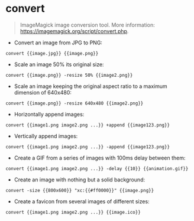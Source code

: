 # convert

> ImageMagick image conversion tool.
> More information: <https://imagemagick.org/script/convert.php>.

- Convert an image from JPG to PNG:

`convert {{image.jpg}} {{image.png}}`

- Scale an image 50% its original size:

`convert {{image.png}} -resize 50% {{image2.png}}`

- Scale an image keeping the original aspect ratio to a maximum dimension of 640x480:

`convert {{image.png}} -resize 640x480 {{image2.png}}`

- Horizontally append images:

`convert {{image1.png image2.png ...}} +append {{image123.png}}`

- Vertically append images:

`convert {{image1.png image2.png ...}} -append {{image123.png}}`

- Create a GIF from a series of images with 100ms delay between them:

`convert {{image1.png image2.png ...}} -delay {{10}} {{animation.gif}}`

- Create an image with nothing but a solid background:

`convert -size {{800x600}} "xc:{{#ff0000}}" {{image.png}}`

- Create a favicon from several images of different sizes:

`convert {{image1.png image2.png ...}} {{image.ico}}`
